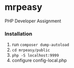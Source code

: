 # mrpeasy
PHP Developer Assignment

### **Installation**

1. run `composer dump-autoload`
2. `cd mrpeasy/public`
3. `php -S localhost:9999`
4. configure config-local.php